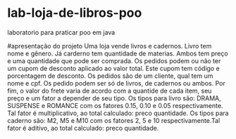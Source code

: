 # lab-loja-de-libros-poo
laboratorio para praticar poo em java 

#apresentação do projeto
Uma loja vende livros e cadernos. Livro tem nome e gênero. Já carderno tem quantidade de materias. Ambos tem preço e uma quantidade que pode ser comprada. Os pedidos podem ou não ter um cupom de desconto aplicado ao valor total. Este cupom tem código e porcentagem de desconto. Os pedidos são de um cliente, qual tem um nome e cpf. Os pedido podem ser só de livros, de cadernos ou ambos. Por fim, o valor do frete varia de acordo com a quantide de cada item, seu preço e um fator a depender de seu tipo.
Os tipos para livro são: DRAMA, SUSPENSE e ROMANCE com os fatores 0.15, 0.10 e 0.05 respectivamente. Tal fator é multiplicativo, ao total calculado: preco quantidade.
Os tipos para caderno são: M2, M5 e M10 com os fatores 2, 5 e 10 respectivamente.Tal fator é aditivo, ao total calculado: preco quantidade.
